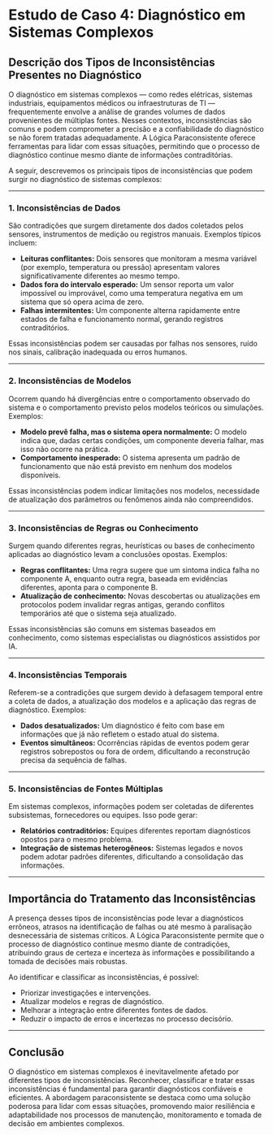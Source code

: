 
# Estudo de Caso 4: Diagnóstico em Sistemas Complexos

## Descrição dos Tipos de Inconsistências Presentes no Diagnóstico

O diagnóstico em sistemas complexos — como redes elétricas, sistemas industriais, equipamentos médicos ou infraestruturas de TI — frequentemente envolve a análise de grandes volumes de dados provenientes de múltiplas fontes. Nesses contextos, inconsistências são comuns e podem comprometer a precisão e a confiabilidade do diagnóstico se não forem tratadas adequadamente. A Lógica Paraconsistente oferece ferramentas para lidar com essas situações, permitindo que o processo de diagnóstico continue mesmo diante de informações contraditórias.

A seguir, descrevemos os principais tipos de inconsistências que podem surgir no diagnóstico de sistemas complexos:

___

### 1. **Inconsistências de Dados**

São contradições que surgem diretamente dos dados coletados pelos sensores, instrumentos de medição ou registros manuais. Exemplos típicos incluem:

- **Leituras conflitantes:** Dois sensores que monitoram a mesma variável (por exemplo, temperatura ou pressão) apresentam valores significativamente diferentes ao mesmo tempo.
- **Dados fora do intervalo esperado:** Um sensor reporta um valor impossível ou improvável, como uma temperatura negativa em um sistema que só opera acima de zero.
- **Falhas intermitentes:** Um componente alterna rapidamente entre estados de falha e funcionamento normal, gerando registros contraditórios.

Essas inconsistências podem ser causadas por falhas nos sensores, ruído nos sinais, calibração inadequada ou erros humanos.

___

### 2. **Inconsistências de Modelos**

Ocorrem quando há divergências entre o comportamento observado do sistema e o comportamento previsto pelos modelos teóricos ou simulações. Exemplos:

- **Modelo prevê falha, mas o sistema opera normalmente:** O modelo indica que, dadas certas condições, um componente deveria falhar, mas isso não ocorre na prática.
- **Comportamento inesperado:** O sistema apresenta um padrão de funcionamento que não está previsto em nenhum dos modelos disponíveis.

Essas inconsistências podem indicar limitações nos modelos, necessidade de atualização dos parâmetros ou fenômenos ainda não compreendidos.

___

### 3. **Inconsistências de Regras ou Conhecimento**

Surgem quando diferentes regras, heurísticas ou bases de conhecimento aplicadas ao diagnóstico levam a conclusões opostas. Exemplos:

- **Regras conflitantes:** Uma regra sugere que um sintoma indica falha no componente A, enquanto outra regra, baseada em evidências diferentes, aponta para o componente B.
- **Atualização de conhecimento:** Novas descobertas ou atualizações em protocolos podem invalidar regras antigas, gerando conflitos temporários até que o sistema seja atualizado.

Essas inconsistências são comuns em sistemas baseados em conhecimento, como sistemas especialistas ou diagnósticos assistidos por IA.

___

### 4. **Inconsistências Temporais**

Referem-se a contradições que surgem devido à defasagem temporal entre a coleta de dados, a atualização dos modelos e a aplicação das regras de diagnóstico. Exemplos:

- **Dados desatualizados:** Um diagnóstico é feito com base em informações que já não refletem o estado atual do sistema.
- **Eventos simultâneos:** Ocorrências rápidas de eventos podem gerar registros sobrepostos ou fora de ordem, dificultando a reconstrução precisa da sequência de falhas.

___

### 5. **Inconsistências de Fontes Múltiplas**

Em sistemas complexos, informações podem ser coletadas de diferentes subsistemas, fornecedores ou equipes. Isso pode gerar:

- **Relatórios contraditórios:** Equipes diferentes reportam diagnósticos opostos para o mesmo problema.
- **Integração de sistemas heterogêneos:** Sistemas legados e novos podem adotar padrões diferentes, dificultando a consolidação das informações.

___

## Importância do Tratamento das Inconsistências

A presença desses tipos de inconsistências pode levar a diagnósticos errôneos, atrasos na identificação de falhas ou até mesmo à paralisação desnecessária de sistemas críticos. A Lógica Paraconsistente permite que o processo de diagnóstico continue mesmo diante de contradições, atribuindo graus de certeza e incerteza às informações e possibilitando a tomada de decisões mais robustas.

Ao identificar e classificar as inconsistências, é possível:

- Priorizar investigações e intervenções.
- Atualizar modelos e regras de diagnóstico.
- Melhorar a integração entre diferentes fontes de dados.
- Reduzir o impacto de erros e incertezas no processo decisório.

___

## Conclusão

O diagnóstico em sistemas complexos é inevitavelmente afetado por diferentes tipos de inconsistências. Reconhecer, classificar e tratar essas inconsistências é fundamental para garantir diagnósticos confiáveis e eficientes. A abordagem paraconsistente se destaca como uma solução poderosa para lidar com essas situações, promovendo maior resiliência e adaptabilidade nos processos de manutenção, monitoramento e tomada de decisão em ambientes complexos.

